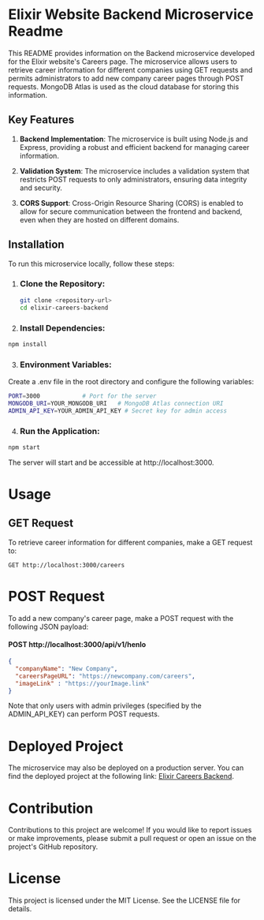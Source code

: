 # Elixir Website Backend Microservice Readme

This README provides information on the Backend microservice developed for the Elixir website's Careers page. The microservice allows users to retrieve career information for different companies using GET requests and permits administrators to add new company career pages through POST requests. MongoDB Atlas is used as the cloud database for storing this information.

## Key Features

1. **Backend Implementation**: The microservice is built using Node.js and Express, providing a robust and efficient backend for managing career information.

2. **Validation System**: The microservice includes a validation system that restricts POST requests to only administrators, ensuring data integrity and security.

3. **CORS Support**: Cross-Origin Resource Sharing (CORS) is enabled to allow for secure communication between the frontend and backend, even when they are hosted on different domains.

## Installation

To run this microservice locally, follow these steps:

1. ### Clone the Repository:

   ```bash
   git clone <repository-url>
   cd elixir-careers-backend
2. ### Install Dependencies:

```bash
npm install
```
3. ### Environment Variables:
Create a .env file in the root directory and configure the following variables:
```bash
PORT=3000            # Port for the server
MONGODB_URI=YOUR_MONGODB_URI   # MongoDB Atlas connection URI
ADMIN_API_KEY=YOUR_ADMIN_API_KEY # Secret key for admin access
```
4. ### Run the Application:

```bash
npm start
```
The server will start and be accessible at http://localhost:3000.

# Usage

## GET Request

To retrieve career information for different companies, make a GET request to:

```http
GET http://localhost:3000/careers
```
# POST Request

To add a new company's career page, make a POST request with the following JSON payload:
#### POST http://localhost:3000/api/v1/henlo
```json
{
  "companyName": "New Company",
  "careersPageURL": "https://newcompany.com/careers",
  "imageLink" : "https://yourImage.link"
}
```
Note that only users with admin privileges (specified by the ADMIN_API_KEY) can perform POST requests.

# Deployed Project

The microservice may also be deployed on a production server. You can find the deployed project at the following link: [Elixir Careers Backend]([https://your-deployed-backend-url.com](https://elixir-careers.onrender.com/api/v1/henlo)).

# Contribution

Contributions to this project are welcome! If you would like to report issues or make improvements, please submit a pull request or open an issue on the project's GitHub repository.

# License

This project is licensed under the MIT License. See the LICENSE file for details.
